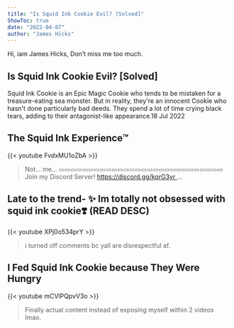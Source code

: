 ```yaml
---
title: "Is Squid Ink Cookie Evil? [Solved]"
ShowToc: true 
date: "2022-04-07"
author: "James Hicks" 
---
```


Hi, iam James Hicks, Don’t miss me too much.
## Is Squid Ink Cookie Evil? [Solved]
 Squid Ink Cookie is an Epic Magic Cookie who tends to be mistaken for a treasure-eating sea monster. But in reality, they're an innocent Cookie who hasn't done particularly bad deeds. They spend a lot of time crying black tears, adding to their antagonist-like appearance.18 Jul 2022

## The Squid Ink Experience™
{{< youtube FvdxMU1oZbA >}}
>Not... me... ▭▭▭▭▭▭▭▭▭▭▭▭▭▭▭▭▭▭▭▭▭▭▭▭▭▭▭▭ Join my Discord Server! https://discord.gg/kqrG3yr ...

## Late to the trend- ✨ Im totally not obsessed with squid ink cookie❣️ (READ DESC)
{{< youtube XPj0o534prY >}}
>i turned off comments bc yall are disrespectful af.

## I Fed Squid Ink Cookie because They Were Hungry
{{< youtube mCVlPQpvV3o >}}
>Finally actual content instead of exposing myself within 2 videos lmao.

